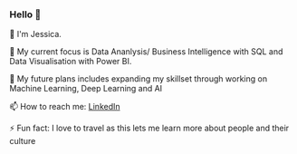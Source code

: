 ### Hello 🙋

👋 I'm Jessica. 


🔭 My current focus is Data Ananlysis/ Business Intelligence with SQL and  Data Visualisation with Power BI.


🌱 My future plans includes expanding my skillset through working on Machine Learning, Deep Learning and AI 


📫 How to reach me: [LinkedIn](https://www.linkedin.com/in/jessicaugoji16/)


⚡ Fun fact: I love to travel as this lets me learn more about people and their culture
